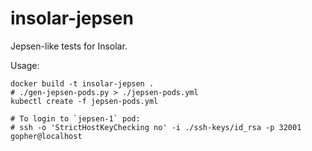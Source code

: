 # insolar-jepsen

Jepsen-like tests for Insolar.

Usage:

```
docker build -t insolar-jepsen .
# ./gen-jepsen-pods.py > ./jepsen-pods.yml
kubectl create -f jepsen-pods.yml

# To login to `jepsen-1` pod:
# ssh -o 'StrictHostKeyChecking no' -i ./ssh-keys/id_rsa -p 32001 gopher@localhost
```
